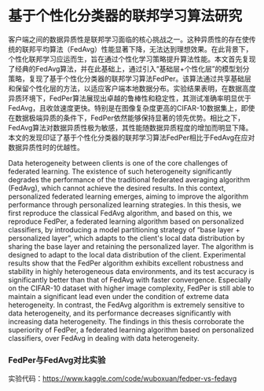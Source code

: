 # 基于个性化分类器的联邦学习算法研究
客户端之间的数据异质性是联邦学习面临的核心挑战之一。这种异质性的存在使传统的联邦平均算法（FedAvg）性能显著下降，无法达到理想效果。在此背景下，个性化联邦学习应运而生，旨在通过个性化学习策略提升算法性能。本文首先复现了经典的FedAvg算法，并在此基础上，通过引入“基础层+个性化层”的模型划分策略，复现了基于个性化分类器的联邦学习算法FedPer。该算法通过共享基础层和保留个性化层的方法，以适应客户端本地数据分布。实验结果表明，在数据高度异质环境下，FedPer算法展现出卓越的鲁棒性和稳定性，其测试准确率明显优于FedAvg，且收敛速度更快。特别是在图像复杂度更高的CIFAR-10数据集上，即使在数据极端异质的条件下，FedPer依然能够保持显著的领先优势。相比之下，FedAvg算法对数据异质性极为敏感，其性能随数据异质程度的增加而明显下降。本文的发现印证了基于个性化分类器的联邦学习算法FedPer相比于FedAvg在应对数据异质性时的优越性。

Data heterogeneity between clients is one of the core challenges of federated learning. The existence of such heterogeneity significantly degrades the performance of the traditional federated averaging algorithm (FedAvg), which cannot achieve the desired results. In this context, personalized federated learning emerges, aiming to improve the algorithm performance through personalized learning strategies. In this thesis, we first reproduce the classical FedAvg algorithm, and based on this, we reproduce FedPer, a federated learning algorithm based on personalized classifiers, by introducing a model partitioning strategy of “base layer + personalized layer”, which adapts to the client's local data distribution by sharing the base layer and retaining the personalized layer. The algorithm is designed to adapt to the local data distribution of the client. Experimental results show that the FedPer algorithm exhibits excellent robustness and stability in highly heterogeneous data environments, and its test accuracy is significantly better than that of FedAvg with faster convergence. Especially on the CIFAR-10 dataset with higher image complexity, FedPer is still able to maintain a significant lead even under the condition of extreme data heterogeneity. In contrast, the FedAvg algorithm is extremely sensitive to data heterogeneity, and its performance decreases significantly with increasing data heterogeneity. The findings in this thesis corroborate the superiority of FedPer, a federated learning algorithm based on personalized classifiers, over FedAvg in dealing with data heterogeneity.

### FedPer与FedAvg对比实验
实验代码：https://www.kaggle.com/code/wuboxuan/fedper-vs-fedavg
